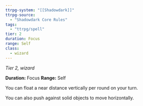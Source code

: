 ```yaml
---
ttrpg-system: "[[Shadowdark]]"
ttrpg-source: 
  - "Shadowdark Core Rules"
tags:
  - "ttrpg/spell"
tier: 2
duration: Focus
range: Self
class:
  - wizard
---
```

*Tier 2, wizard*

**Duration:** Focus
**Range:** Self

You can float a near distance vertically per round on your turn.

You can also push against solid objects to move horizontally.


